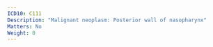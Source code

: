 ```yaml
---
ICD10: C111
Description: "Malignant neoplasm: Posterior wall of nasopharynx"
Matters: No
Weight: 0
---
```


